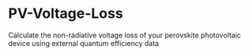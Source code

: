 # PV-Voltage-Loss
Calculate the non-radiative voltage loss of your perovskite photovoltaic device using external quantum efficiency data
